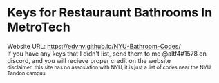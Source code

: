 # Keys for Restauraunt Bathrooms In MetroTech
Website URL: https://edvnv.github.io/NYU-Bathroom-Codes/  
If you have any keys that I didn't list, send them to me @altf4#1578 on discord, and you will recieve proper credit on the website  
<sub>disclaimer: this site has no assosiation with NYU, it is just a list of codes near the NYU Tandon campus<sub>
